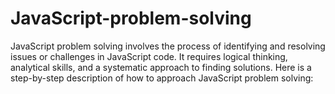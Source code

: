 # JavaScript-problem-solving
JavaScript problem solving involves the process of identifying and resolving issues or challenges in JavaScript code. It requires logical thinking, analytical skills, and a systematic approach to finding solutions.  Here is a step-by-step description of how to approach JavaScript problem solving:
